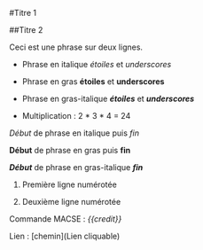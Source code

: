 #Titre 1

##Titre 2

Ceci est une phrase
sur deux lignes.

* Phrase en italique *étoiles* et _underscores_
* Phrase en gras **étoiles** et __underscores__

* Phrase en gras-italique ***étoiles*** et ___underscores___

* Multiplication : 2 * 3 * 4 = 24

*Début* de phrase en italique puis *fin*

**Début** de phrase en gras puis **fin**

***Début*** de phrase en gras-italique ***fin***

1. Première ligne numérotée

2. Deuxième ligne numérotée

Commande MACSE : *{{credit}}*

Lien : [chemin](Lien cliquable)

